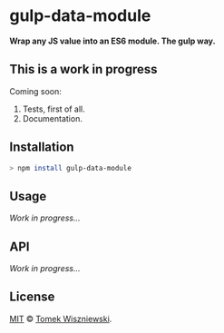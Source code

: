 gulp-data-module
================

**Wrap any JS value into an ES6 module. The gulp way.**




This is a work in progress
--------------------------

Coming soon:
1. Tests, first of all.
2. Documentation.




Installation
------------

```sh
> npm install gulp-data-module
```




Usage
-----

_Work in progress…_




API
---

_Work in progress…_




License
-------

[MIT][] © [Tomek Wiszniewski][].




<!-- Links -->
[MIT]: ./License.md
[Tomek Wiszniewski]: https://github.com/tomekwi
